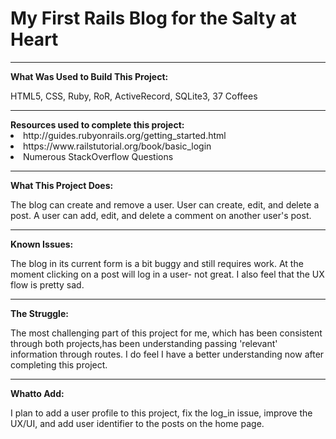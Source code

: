 
<h1> My First Rails Blog for the Salty at Heart</h1>


<hr>
<strong>What Was Used to Build This Project:</strong>

HTML5, CSS, Ruby, RoR, ActiveRecord, SQLite3, 37 Coffees

<hr>
<strong>Resources used to complete this project:</strong>

 <li> http://guides.rubyonrails.org/getting_started.html </li>
 <li> https://www.railstutorial.org/book/basic_login</li>
  <li>Numerous StackOverflow Questions</li>
  
<hr>
<strong>What This Project Does:</strong>

  The blog can create and remove a user. User can create, edit, and delete
a post. A user can add, edit, and delete a comment on another user's post.

<hr>
<strong>Known Issues:</strong>

  The blog in its current form is a bit buggy and still requires work. At the
moment clicking on a post will log in a user- not great. I also feel that the UX
flow is pretty sad.

<hr>
<strong>The Struggle:</strong>

  The most challenging part of this project for me, which has been consistent
through both projects,has been understanding passing 'relevant' information
through routes. I do feel I have a better understanding now after completing this
project.

<hr>
<strong>Whatto Add:</strong>

  I plan to add a user profile to this project, fix the log_in issue, improve
the UX/UI, and add user identifier to the posts on the home page.
